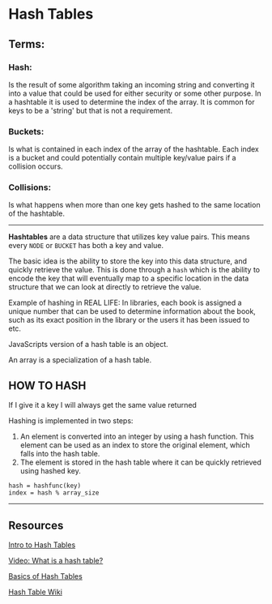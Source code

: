 # Hash Tables

## Terms:

### **Hash:** 
Is the result of some algorithm taking an incoming string and converting it into a value that could be used for either security or some other purpose. In a hashtable it is used to determine the index of the array.
It is common for keys to be a 'string' but that is not a requirement.

### **Buckets:** 
Is what is contained in each index of the array of the hashtable. Each index is a bucket and could potentially contain multiple key/value pairs if a collision occurs.

### **Collisions:**
Is what happens when more than one key gets hashed to the same location of the hashtable.

------

**Hashtables** are a data structure that utilizes key value pairs. This means every `NODE` or `BUCKET` has both a key and value.

The basic idea is the ability to store the key into this data structure, and quickly retrieve the value. This is done through a `hash` which is the ability to encode the key that will eventually map to a specific location in the data structure that we can look at directly to retrieve the value.

Example of hashing in REAL LIFE: In libraries, each book is assigned a unique number that can be used to determine information about the book, such as its exact position in the library or the users it has been issued to etc.

JavaScripts version of a hash table is an object.

An array is a specialization of a hash table.

## HOW TO HASH

If I give it a key I will always get the same value returned

Hashing is implemented in two steps:

1. An element is converted into an integer by using a hash function. This element can be used as an index to store the original element, which falls into the hash table.
2. The element is stored in the hash table where it can be quickly retrieved using hashed key.
```
hash = hashfunc(key)
index = hash % array_size
```
----

## Resources
[Intro to Hash Tables](https://codefellows.github.io/common_curriculum/data_structures_and_algorithms/Code_401/class-30/resources/Hashtables.html)

[Video: What is a hash table?](https://www.youtube.com/watch?v=MfhjkfocRR0)

[Basics of Hash Tables](https://www.hackerearth.com/practice/data-structures/hash-tables/basics-of-hash-tables/tutorial/)

[Hash Table Wiki](https://en.wikipedia.org/wiki/Hash_table)